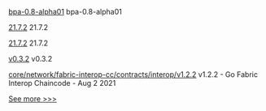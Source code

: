 
[bpa-0.8-alpha01](https://github.com/hyperledger-labs/business-partner-agent-chart/releases/tag/bpa-0.8-alpha01) bpa-0.8-alpha01

[21.7.2](https://github.com/hyperledger/besu/releases/tag/21.7.2) 21.7.2

[21.7.2](https://github.com/hyperledger/besu-docs/releases/tag/21.7.2) 21.7.2

[v0.3.2](https://github.com/hyperledger/indy-vdr/releases/tag/v0.3.2) v0.3.2

[core/network/fabric-interop-cc/contracts/interop/v1.2.2](https://github.com/hyperledger-labs/weaver-dlt-interoperability/releases/tag/core/network/fabric-interop-cc/contracts/interop/v1.2.2) v1.2.2 - Go Fabric Interop Chaincode - Aug 2 2021


[See more >>>](https://start-here.hyperledger.org/releases)
